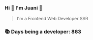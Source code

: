 ### Hi 👋 I&#39;m Juani 🦁

> I&#39;m a Frontend Web Developer SSR

### 📚 Days being a developer: 863
